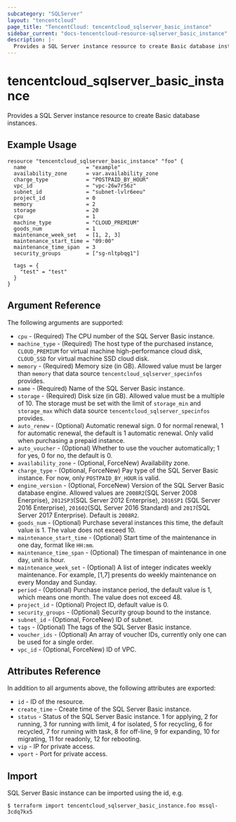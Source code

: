```yaml
---
subcategory: "SQLServer"
layout: "tencentcloud"
page_title: "TencentCloud: tencentcloud_sqlserver_basic_instance"
sidebar_current: "docs-tencentcloud-resource-sqlserver_basic_instance"
description: |-
  Provides a SQL Server instance resource to create Basic database instances.
---
```


# tencentcloud_sqlserver_basic_instance

Provides a SQL Server instance resource to create Basic database instances.

## Example Usage

```hcl
resource "tencentcloud_sqlserver_basic_instance" "foo" {
  name                   = "example"
  availability_zone      = var.availability_zone
  charge_type            = "POSTPAID_BY_HOUR"
  vpc_id                 = "vpc-26w7r56z"
  subnet_id              = "subnet-lvlr6eeu"
  project_id             = 0
  memory                 = 2
  storage                = 20
  cpu                    = 1
  machine_type           = "CLOUD_PREMIUM"
  goods_num              = 1
  maintenance_week_set   = [1, 2, 3]
  maintenance_start_time = "09:00"
  maintenance_time_span  = 3
  security_groups        = ["sg-nltpbqg1"]

  tags = {
    "test" = "test"
  }
}
```

## Argument Reference

The following arguments are supported:

* `cpu` - (Required) The CPU number of the SQL Server Basic instance.
* `machine_type` - (Required) The host type of the purchased instance, `CLOUD_PREMIUM` for virtual machine high-performance cloud disk, `CLOUD_SSD` for virtual machine SSD cloud disk.
* `memory` - (Required) Memory size (in GB). Allowed value must be larger than `memory` that data source `tencentcloud_sqlserver_specinfos` provides.
* `name` - (Required) Name of the SQL Server Basic instance.
* `storage` - (Required) Disk size (in GB). Allowed value must be a multiple of 10. The storage must be set with the limit of `storage_min` and `storage_max` which data source `tencentcloud_sqlserver_specinfos` provides.
* `auto_renew` - (Optional) Automatic renewal sign. 0 for normal renewal, 1 for automatic renewal, the default is 1 automatic renewal. Only valid when purchasing a prepaid instance.
* `auto_voucher` - (Optional) Whether to use the voucher automatically; 1 for yes, 0 for no, the default is 0.
* `availability_zone` - (Optional, ForceNew) Availability zone.
* `charge_type` - (Optional, ForceNew) Pay type of the SQL Server Basic instance. For now, only `POSTPAID_BY_HOUR` is valid.
* `engine_version` - (Optional, ForceNew) Version of the SQL Server Basic database engine. Allowed values are `2008R2`(SQL Server 2008 Enerprise), `2012SP3`(SQL Server 2012 Enterprise), `2016SP1` (SQL Server 2016 Enterprise), `201602`(SQL Server 2016 Standard) and `2017`(SQL Server 2017 Enterprise). Default is `2008R2`.
* `goods_num` - (Optional) Purchase several instances this time, the default value is 1. The value does not exceed 10.
* `maintenance_start_time` - (Optional) Start time of the maintenance in one day, format like `HH:mm`.
* `maintenance_time_span` - (Optional) The timespan of maintenance in one day, unit is hour.
* `maintenance_week_set` - (Optional) A list of integer indicates weekly maintenance. For example, [1,7] presents do weekly maintenance on every Monday and Sunday.
* `period` - (Optional) Purchase instance period, the default value is 1, which means one month. The value does not exceed 48.
* `project_id` - (Optional) Project ID, default value is 0.
* `security_groups` - (Optional) Security group bound to the instance.
* `subnet_id` - (Optional, ForceNew) ID of subnet.
* `tags` - (Optional) The tags of the SQL Server Basic instance.
* `voucher_ids` - (Optional) An array of voucher IDs, currently only one can be used for a single order.
* `vpc_id` - (Optional, ForceNew) ID of VPC.

## Attributes Reference

In addition to all arguments above, the following attributes are exported:

* `id` - ID of the resource.
* `create_time` - Create time of the SQL Server Basic instance.
* `status` - Status of the SQL Server Basic instance. 1 for applying, 2 for running, 3 for running with limit, 4 for isolated, 5 for recycling, 6 for recycled, 7 for running with task, 8 for off-line, 9 for expanding, 10 for migrating, 11 for readonly, 12 for rebooting.
* `vip` - IP for private access.
* `vport` - Port for private access.


## Import

SQL Server Basic instance can be imported using the id, e.g.

```
$ terraform import tencentcloud_sqlserver_basic_instance.foo mssql-3cdq7kx5
```

